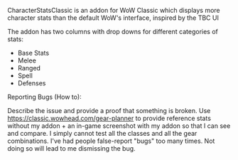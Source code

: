 CharacterStatsClassic is an addon for WoW Classic which displays more character stats than the default WoW's interface, inspired by the TBC UI

The addon has two columns with drop downs for different categories of stats:
 - Base Stats
 - Melee
 - Ranged
 - Spell
 - Defenses


Reporting Bugs (How to):

Describe the issue and provide a proof that something is broken. Use https://classic.wowhead.com/gear-planner to provide reference stats without my addon + an in-game screenshot with my addon so that I can see and compare. I simply cannot test all the classes and all the gear combinations. I've had people false-report "bugs" too many times. Not doing so will lead to me dismissing the bug.
